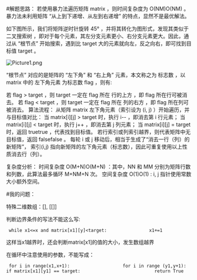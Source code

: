 #解题思路：
若使用暴力法遍历矩阵 matrix ，则时间复杂度为 O(NM)O(NM) 。暴力法未利用矩阵 “从上到下递增、从左到右递增” 的特点，显然不是最优解法。

如下图所示，我们将矩阵逆时针旋转 45° ，并将其转化为图形式，发现其类似于 二叉搜索树 ，即对于每个元素，其左分支元素更小、右分支元素更大。因此，通过从 “根节点” 开始搜索，遇到比 target 大的元素就向左，反之向右，即可找到目标值 target 。

![Picture1.png](https://pic.leetcode-cn.com/6584ea93812d27112043d203ea90e4b0950117d45e0452d0c630fcb247fbc4af-Picture1.png)

“根节点” 对应的是矩阵的 “左下角” 和 “右上角” 元素，本文称之为 标志数 ，以 matrix 中的 左下角元素 为标志数 flag ，则有:

若 flag > target ，则 target 一定在 flag 所在 行的上方 ，即 flag 所在行可被消去。
若 flag < target ，则 target 一定在 flag 所在 列的右方 ，即 flag 所在列可被消去。
算法流程：
从矩阵 matrix 左下角元素（索引设为 (i, j) ）开始遍历，并与目标值对比：
当 matrix[i][j] > target 时，执行 i-- ，即消去第 i 行元素；
当 matrix[i][j] < target 时，执行 j++ ，即消去第 j 列元素；
当 matrix[i][j] = target 时，返回 truetrue ，代表找到目标值。
若行索引或列索引越界，则代表矩阵中无目标值，返回 falsefalse 。
每轮 i 或 j 移动后，相当于生成了“消去一行（列）的新矩阵”， 索引(i,j) 指向新矩阵的左下角元素（标志数），因此可重复使用以上性质消去行（列）。

复杂度分析：
时间复杂度 O(M+N)O(M+N) ：其中，NN 和 MM 分别为矩阵行数和列数，此算法最多循环 M+NM+N 次。
空间复杂度 O(1)O(1) : i, j 指针使用常数大小额外空间。









#我的问题：

特殊二维数组：[], [[]]

判断边界条件的写法不能这么写:

` while x1<=x and matrix[x1][y]<target:                x1+=1`

这样当x1越界时，还会判断matrix[x1]的值的大小，发生数组越界

在循环中注意使用的参数，不能写成：

` for i in range(x1,x+1):                    for i in range (y1,y+1):                        if matrix[x1][y1] == target:                            return True`

